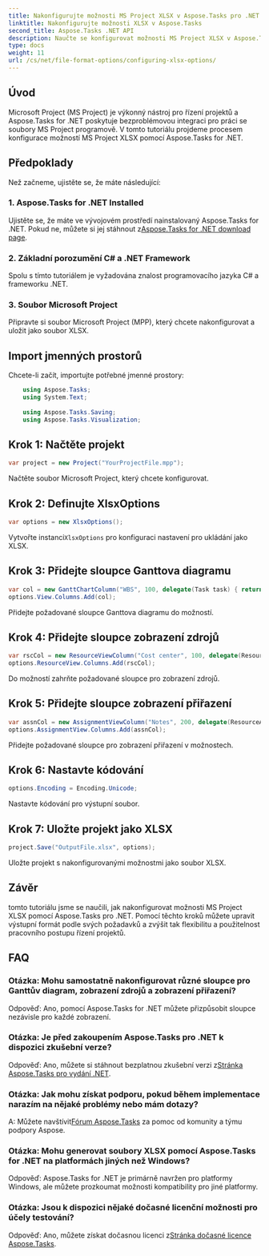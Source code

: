 ```yaml
---
title: Nakonfigurujte možnosti MS Project XLSX v Aspose.Tasks pro .NET
linktitle: Nakonfigurujte možnosti XLSX v Aspose.Tasks
second_title: Aspose.Tasks .NET API
description: Naučte se konfigurovat možnosti MS Project XLSX v Aspose.Tasks pro .NET. Přizpůsobte si sloupce, kódování a ještě více bez námahy.
type: docs
weight: 11
url: /cs/net/file-format-options/configuring-xlsx-options/
---
```

## Úvod
Microsoft Project (MS Project) je výkonný nástroj pro řízení projektů a Aspose.Tasks for .NET poskytuje bezproblémovou integraci pro práci se soubory MS Project programově. V tomto tutoriálu projdeme procesem konfigurace možností MS Project XLSX pomocí Aspose.Tasks for .NET.
## Předpoklady
Než začneme, ujistěte se, že máte následující:
### 1. Aspose.Tasks for .NET Installed
 Ujistěte se, že máte ve vývojovém prostředí nainstalovaný Aspose.Tasks for .NET. Pokud ne, můžete si jej stáhnout z[Aspose.Tasks for .NET download page](https://releases.aspose.com/tasks/net/).
### 2. Základní porozumění C# a .NET Framework
Spolu s tímto tutoriálem je vyžadována znalost programovacího jazyka C# a frameworku .NET.
### 3. Soubor Microsoft Project
Připravte si soubor Microsoft Project (MPP), který chcete nakonfigurovat a uložit jako soubor XLSX.

## Import jmenných prostorů
Chcete-li začít, importujte potřebné jmenné prostory:
```csharp
    using Aspose.Tasks;
    using System.Text;
    
    using Aspose.Tasks.Saving;
    using Aspose.Tasks.Visualization;
```

## Krok 1: Načtěte projekt
```csharp
var project = new Project("YourProjectFile.mpp");
```
Načtěte soubor Microsoft Project, který chcete konfigurovat.
## Krok 2: Definujte XlsxOptions
```csharp
var options = new XlsxOptions();
```
 Vytvořte instanci`XlsxOptions` pro konfiguraci nastavení pro ukládání jako XLSX.
## Krok 3: Přidejte sloupce Ganttova diagramu
```csharp
var col = new GanttChartColumn("WBS", 100, delegate(Task task) { return task.Get(Tsk.WBS); });
options.View.Columns.Add(col);
```
Přidejte požadované sloupce Ganttova diagramu do možností.
## Krok 4: Přidejte sloupce zobrazení zdrojů
```csharp
var rscCol = new ResourceViewColumn("Cost center", 100, delegate(Resource resource) { return resource.Get(Rsc.CostCenter); });
options.ResourceView.Columns.Add(rscCol);
```
Do možností zahrňte požadované sloupce pro zobrazení zdrojů.
## Krok 5: Přidejte sloupce zobrazení přiřazení
```csharp
var assnCol = new AssignmentViewColumn("Notes", 200, delegate(ResourceAssignment assignment) { return assignment.Get(Asn.NotesText); });
options.AssignmentView.Columns.Add(assnCol);
```
Přidejte požadované sloupce pro zobrazení přiřazení v možnostech.
## Krok 6: Nastavte kódování
```csharp
options.Encoding = Encoding.Unicode;
```
Nastavte kódování pro výstupní soubor.
## Krok 7: Uložte projekt jako XLSX
```csharp
project.Save("OutputFile.xlsx", options);
```
Uložte projekt s nakonfigurovanými možnostmi jako soubor XLSX.

## Závěr
tomto tutoriálu jsme se naučili, jak nakonfigurovat možnosti MS Project XLSX pomocí Aspose.Tasks pro .NET. Pomocí těchto kroků můžete upravit výstupní formát podle svých požadavků a zvýšit tak flexibilitu a použitelnost pracovního postupu řízení projektů.
## FAQ

### Otázka: Mohu samostatně nakonfigurovat různé sloupce pro Ganttův diagram, zobrazení zdrojů a zobrazení přiřazení?

Odpověď: Ano, pomocí Aspose.Tasks for .NET můžete přizpůsobit sloupce nezávisle pro každé zobrazení.

### Otázka: Je před zakoupením Aspose.Tasks pro .NET k dispozici zkušební verze?

 Odpověď: Ano, můžete si stáhnout bezplatnou zkušební verzi z[Stránka Aspose.Tasks pro vydání .NET](https://releases.aspose.com/).

### Otázka: Jak mohu získat podporu, pokud během implementace narazím na nějaké problémy nebo mám dotazy?

 A: Můžete navštívit[Fórum Aspose.Tasks](https://forum.aspose.com/c/tasks/15) za pomoc od komunity a týmu podpory Aspose.

### Otázka: Mohu generovat soubory XLSX pomocí Aspose.Tasks for .NET na platformách jiných než Windows?

Odpověď: Aspose.Tasks for .NET je primárně navržen pro platformy Windows, ale můžete prozkoumat možnosti kompatibility pro jiné platformy.

### Otázka: Jsou k dispozici nějaké dočasné licenční možnosti pro účely testování?

 Odpověď: Ano, můžete získat dočasnou licenci z[Stránka dočasné licence Aspose.Tasks](https://purchase.aspose.com/temporary-license/).